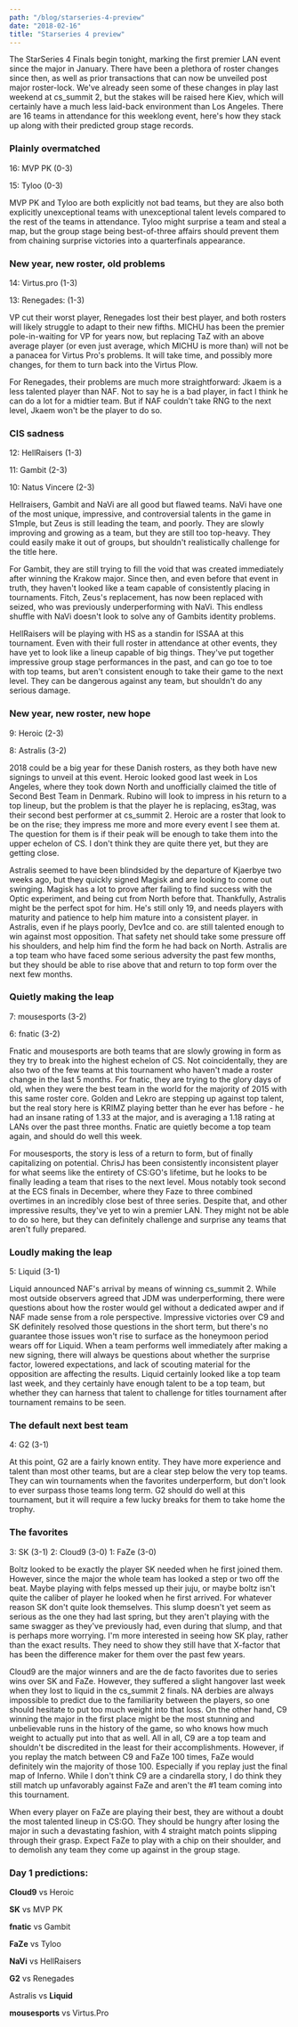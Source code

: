 ```yaml
---
path: "/blog/starseries-4-preview"
date: "2018-02-16"
title: "Starseries 4 preview"
---
```


The StarSeries 4 Finals begin tonight, marking the first premier LAN event since the major in January. There have been a plethora of roster changes since then, as well as prior transactions that can now be unveiled post major roster-lock. We've already seen some of these changes in play last weekend at cs_summit 2, but the stakes will be raised here Kiev, which will certainly have a much less laid-back environment than Los Angeles. There are 16 teams in attendance for this weeklong event, here's how they stack up along with their predicted group stage records.

### Plainly overmatched

16: MVP PK (0-3)

15: Tyloo (0-3)

MVP PK and Tyloo are both explicitly not bad teams, but they are also both explicitly unexceptional teams with unexceptional talent levels compared to the rest of the teams in attendance. Tyloo might surprise a team and steal a map, but the group stage being best-of-three affairs should prevent them from chaining surprise victories into a quarterfinals appearance.

### New year, new roster, old problems

14: Virtus.pro (1-3)

13: Renegades: (1-3)

VP cut their worst player, Renegades lost their best player, and both rosters will likely struggle to adapt to their new fifths. MICHU has been the premier pole-in-waiting for VP for years now, but replacing TaZ with an above average player (or even just average, which MICHU is more than) will not be a panacea for Virtus Pro's problems. It will take time, and possibly more changes, for them to turn back into the Virtus Plow.

For Renegades, their problems are much more straightforward: Jkaem is a less talented player than NAF. Not to say he is a bad player, in fact I think he can do a lot for a midtier team. But if NAF couldn't take RNG to the next level, Jkaem won't be the player to do so.

### CIS sadness

12: HellRaisers (1-3)

11: Gambit (2-3)

10: Natus Vincere (2-3)

Hellraisers, Gambit and NaVi are all good but flawed teams. NaVi have one of the most unique, impressive, and controversial talents in the game in S1mple, but Zeus is still leading the team, and poorly. They are slowly improving and growing as a team, but they are still too top-heavy. They could easily make it out of groups, but shouldn't realistically challenge for the title here.

For Gambit, they are still trying to fill the void that was created immediately after winning the Krakow major. Since then, and even before that event in truth, they haven't looked like a team capable of consistently placing in tournaments. Fitch, Zeus's replacement, has now been replaced with seized, who was previously underperforming with NaVi. This endless shuffle with NaVi doesn't look to solve any of Gambits identity problems.

HellRaisers will be playing with HS as a standin for ISSAA at this tournament. Even with their full roster in attendance at other events, they have yet to look like a lineup capable of big things. They've put together impressive group stage performances in the past, and can go toe to toe with top teams, but aren't consistent enough to take their game to the next level. They can be dangerous against any team, but shouldn't do any serious damage.

### New year, new roster, new hope

9: Heroic (2-3)

8: Astralis (3-2)

2018 could be a big year for these Danish rosters, as they both have new signings to unveil at this event. Heroic looked good last week in Los Angeles, where they took down North and unofficially claimed the title of Second Best Team in Denmark. Rubino will look to impress in his return to a top lineup, but the problem is that the player he is replacing, es3tag, was their second best performer at cs_summit 2. Heroic are a roster that look to be on the rise; they impress me more and more every event I see them at. The question for them is if their peak will be enough to take them into the upper echelon of CS. I don't think they are quite there yet, but they are getting close.

Astralis seemed to have been blindsided by the departure of Kjaerbye two weeks ago, but they quickly signed Magisk and are looking to come out swinging. Magisk has a lot to prove after failing to find success with the Optic experiment, and being cut from North before that. Thankfully, Astralis might be the perfect spot for him. He's still only 19, and needs players with maturity and patience to help him mature into a consistent player. in Astralis, even if he plays poorly, Dev1ce and co. are still talented enough to win against most opposition. That safety net should take some pressure off his shoulders, and help him find the form he had back on North. Astralis are a top team who have faced some serious adversity the past few months, but they should be able to rise above that and return to top form over the next few months.

### Quietly making the leap

7: mousesports (3-2)

6: fnatic (3-2)

Fnatic and mousesports are both teams that are slowly growing in form as they try to break into the highest echelon of CS. Not coincidentally, they are also two of the few teams at this tournament who haven't made a roster change in the last 5 months. For fnatic, they are trying to the glory days of old, when they were the best team in the world for the majority of 2015 with this same roster core. Golden and Lekro are stepping up against top talent, but the real story here is KRIMZ playing better than he ever has before - he had an insane rating of 1.33 at the major, and is averaging a 1.18 rating at LANs over the past three months. Fnatic are quietly become a top team again, and should do well this week.

For mousesports, the story is less of a return to form, but of finally capitalizing on potential. ChrisJ has been consistently inconsistent player for what seems like the entirety of CS:GO's lifetime, but he looks to be finally leading a team that rises to the next level. Mous notably took second at the ECS finals in December, where they Faze to three combined overtimes in an incredibly close best of three series. Despite that, and other impressive results, they've yet to win a premier LAN. They might not be able to do so here, but they can definitely challenge and surprise any teams that aren't fully prepared.

### Loudly making the leap

5: Liquid (3-1)

Liquid announced NAF's arrival by means of winning cs_summit 2. While most outside observers agreed that JDM was underperforming, there were questions about how the roster would gel without a dedicated awper and if NAF made sense from a role perspective. Impressive victories over C9 and SK definitely resolved those questions in the short term, but there's no guarantee those issues won't rise to surface as the honeymoon period wears off for Liquid. When a team performs well immediately after making a new signing, there will always be questions about whether the surprise factor, lowered expectations, and lack of scouting material for the opposition are affecting the results. Liquid certainly looked like a top team last week, and they certainly have enough talent to be a top team, but whether they can harness that talent to challenge for titles tournament after tournament remains to be seen.

### The default next best team

4: G2 (3-1)

At this point, G2 are a fairly known entity. They have more experience and talent than most other teams, but are a clear step below the very top teams. They can win tournaments when the favorites underperform, but don't look to ever surpass those teams long term. G2 should do well at this tournament, but it will require a few lucky breaks for them to take home the trophy.

### The favorites

3: SK (3-1)
2: Cloud9 (3-0)
1: FaZe (3-0)

Boltz looked to be exactly the player SK needed when he first joined them. However, since the major the whole team has looked a step or two off the beat. Maybe playing with felps messed up their juju, or maybe boltz isn't quite the caliber of player he looked when he first arrived. For whatever reason SK don't quite look themselves. This slump doesn't yet seem as serious as the one they had last spring, but they aren't playing with the same swagger as they've previously had, even during that slump, and that is perhaps more worrying. I'm more interested in seeing how SK play, rather than the exact results. They need to show they still have that X-factor that has been the difference maker for them over the past few years.

Cloud9 are the major winners and are the de facto favorites due to series wins over SK and FaZe. However, they suffered a slight hangover last week when they lost to liquid in the cs_summit 2 finals. NA derbies are always impossible to predict due to the familiarity between the players, so one should hesitate to put too much weight into that loss. On the other hand, C9 winning the major in the first place might be the most stunning and unbelievable runs in the history of the game, so who knows how much weight to actually put into that as well. All in all, C9 are a top team and shouldn't be discredited in the least for their accomplishments. However, if you replay the match between C9 and FaZe 100 times, FaZe would definitely win the majority of those 100. Especially if you replay just the final map of Inferno. While I don't think C9 are a cindarella story, I do think they still match up unfavorably against FaZe and aren't the #1 team coming into this tournament.

When every player on FaZe are playing their best, they are without a doubt the most talented lineup in CS:GO. They should be hungry after losing the major in such a devastating fashion, with 4 straight match points slipping through their grasp. Expect FaZe to play with a chip on their shoulder, and to demolish any team they come up against in the group stage.

### Day 1 predictions:

**Cloud9** vs Heroic

**SK** vs MVP PK

**fnatic** vs Gambit

**FaZe** vs Tyloo

**NaVi** vs HellRaisers

**G2** vs Renegades

Astralis vs **Liquid**

**mousesports** vs Virtus.Pro
